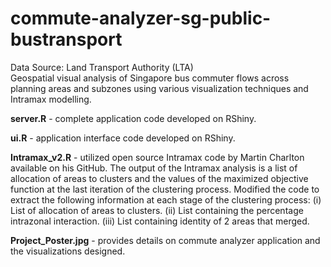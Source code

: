 # commute-analyzer-sg-public-bustransport
Data Source: Land Transport Authority (LTA)<br/>
Geospatial visual analysis of Singapore bus commuter flows across planning areas and subzones using various visualization techniques and Intramax modelling.

**server.R** - complete application code developed on RShiny.

**ui.R** - application interface code developed on RShiny.

**Intramax_v2.R** - utilized open source Intramax code by Martin Charlton available on his GitHub.
The output of the Intramax analysis is a list of allocation of areas to clusters and the values of the maximized objective function 
at the last iteration of the clustering process. Modified the code to extract the following information at each stage of the 
clustering process:
(i) List of allocation of areas to clusters.
(ii) List containing the percentage intrazonal interaction.
(iii) List containing identity of 2 areas that merged.

**Project_Poster.jpg** - provides details on commute analyzer application and the visualizations designed.
